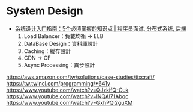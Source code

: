 # System Design


- [系统设计入门指南：5个必须掌握的知识点 | 程序员面试, 分布式系统, 后端](https://www.youtube.com/watch?v=8TE2DvpKxvA&ab_channel=SchelleyYuki)
    1. Load Balancer：負載均衡 -> ELB
    2. DataBase Design：資料庫設計
    3. Caching：緩存設計
    4. CDN -> CF
    5. Async Processing：異步設計

https://aws.amazon.com/tw/solutions/case-studies/tixcraft/
https://tw.twincl.com/programming/*641y
https://www.youtube.com/watch?v=QJzkifQ-Cuk
https://www.youtube.com/watch?v=lNQAl71Abqc
https://www.youtube.com/watch?v=GxhPQl2guXM